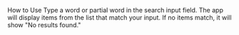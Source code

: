 How to Use
Type a word or partial word in the search input field.
The app will display items from the list that match your input.
If no items match, it will show "No results found."
